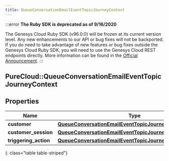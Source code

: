 ```yaml
---
title: QueueConversationEmailEventTopicJourneyContext
---
```


:::error
**The Ruby SDK is deprecated as of 9/16/2020**

The Genesys Cloud Ruby SDK (v96.0.0) will be frozen at its current version level. Any new enhancements to our API or bug fixes will not be backported. If you do need to take advantage of new features or bug fixes outside the Genesys Cloud Ruby SDK, you will need to use the Genesys Cloud REST endpoints directly. More information can be found in the [Official Announcement](https://developer.mypurecloud.com/forum/t/announcement-genesys-cloud-ruby-sdk-end-of-life/8850).
:::


## PureCloud::QueueConversationEmailEventTopicJourneyContext

## Properties

|Name | Type | Description | Notes|
|------------ | ------------- | ------------- | -------------|
| **customer** | [**QueueConversationEmailEventTopicJourneyCustomer**](QueueConversationEmailEventTopicJourneyCustomer.html) |  | [optional] |
| **customer_session** | [**QueueConversationEmailEventTopicJourneyCustomerSession**](QueueConversationEmailEventTopicJourneyCustomerSession.html) |  | [optional] |
| **triggering_action** | [**QueueConversationEmailEventTopicJourneyAction**](QueueConversationEmailEventTopicJourneyAction.html) |  | [optional] |
{: class="table table-striped"}


